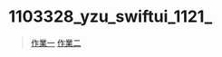 ﻿# 1103328_yzu_swiftui_1121_

> [作業一](https://github.com/TamTang222/1103328_yzu_swiftui_1121_/blob/main/Hw%231/Hw1.md)
> [作業二](https://github.com/TamTang222/1103328_yzu_swiftui_1121_/blob/main/Hw%232/Hw2.md)
